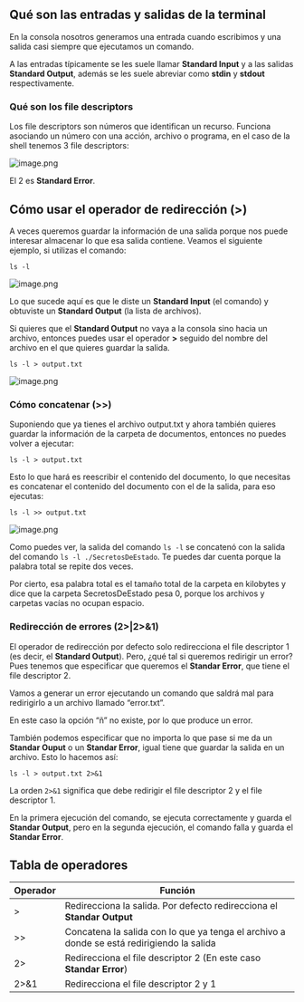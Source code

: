 ## Qué son las entradas y salidas de la terminal

En la consola nosotros generamos una entrada cuando escribimos y una salida casi siempre que ejecutamos un comando.

A las entradas típicamente se les suele llamar **Standard Input** y a las salidas **Standard Output**, además se les suele abreviar como **stdin** y **stdout** respectivamente.

### Qué son los file descriptors

Los file descriptors son números que identifican un recurso. Funciona asociando un número con una acción, archivo o programa, en el caso de la shell tenemos 3 file descriptors:

![image.png](https://cdn.document360.io/da52b302-22aa-4a71-9908-ba18e68ffee7/Images/Documentation/image%28100%29.png)

El 2 es **Standard Error**.

## Cómo usar el operador de redirección (>)

A veces queremos guardar la información de una salida porque nos puede interesar almacenar lo que esa salida contiene. Veamos el siguiente ejemplo, si utilizas el comando:

``` shell
ls -l
```

![image.png](https://cdn.document360.io/da52b302-22aa-4a71-9908-ba18e68ffee7/Images/Documentation/image%28102%29.png)

Lo que sucede aquí es que le diste un **Standard Input** (el comando) y obtuviste un **Standard Output** (la lista de archivos).

Si quieres que el **Standard Output** no vaya a la consola sino hacia un archivo, entonces puedes usar el operador **>** seguido del nombre del archivo en el que quieres guardar la salida.

``` shell
ls -l > output.txt
```

![image.png](https://cdn.document360.io/da52b302-22aa-4a71-9908-ba18e68ffee7/Images/Documentation/image%28103%29.png)

### Cómo concatenar (>>)

Suponiendo que ya tienes el archivo output.txt y ahora también quieres guardar la información de la carpeta de documentos, entonces no puedes volver a ejecutar:

``` shell
ls -l > output.txt
```

Esto lo que hará es reescribir el contenido del documento, lo que necesitas es concatenar el contenido del documento con el de la salida, para eso ejecutas:

``` shell
ls -l >> output.txt
```

![image.png](https://cdn.document360.io/da52b302-22aa-4a71-9908-ba18e68ffee7/Images/Documentation/image%28104%29.png)

Como puedes ver, la salida del comando `ls -l` se concatenó con la salida del comando `ls -l ./SecretosDeEstado`. Te puedes dar cuenta porque la palabra total se repite dos veces.

Por cierto, esa palabra total es el tamaño total de la carpeta en kilobytes y dice que la carpeta SecretosDeEstado pesa 0, porque los archivos y carpetas vacías no ocupan espacio.

### Redirección de errores (2>|2>&1)

El operador de redirección por defecto solo redirecciona el file descriptor 1 (es decir, el **Standard Output**). Pero, ¿qué tal si queremos redirigir un error? Pues tenemos que especificar que queremos el **Standar Error**, que tiene el file descriptor 2.

Vamos a generar un error ejecutando un comando que saldrá mal para redirigirlo a un archivo llamado “error.txt”.

En este caso la opción “ñ” no existe, por lo que produce un error.

También podemos especificar que no importa lo que pase si me da un **Standar Ouput** o un **Standar Error**, igual tiene que guardar la salida en un archivo. Esto lo hacemos así:

```
ls -l > output.txt 2>&1
```

La orden `2>&1` significa que debe redirigir el file descriptor 2 y el file descriptor 1.

En la primera ejecución del comando, se ejecuta correctamente y guarda el **Standar Output**, pero en la segunda ejecución, el comando falla y guarda el **Standar Error**.

## Tabla de operadores

|Operador|Función|
|----------|-------------------|
|>|Redirecciona la salida. Por defecto redirecciona el **Standar Output**|
|>>|Concatena la salida con lo que ya tenga el archivo a donde se está redirigiendo la salida|
|2>|Redirecciona el file descriptor 2 (En este caso **Standar Error**)|
|2>&1|Redirecciona el file descriptor 2 y 1|
